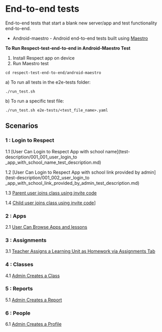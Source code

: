 # End-to-end tests

End-to-end tests that start a blank new server/app and test functionality end-to-end.

* Android-maestro - Android end-to-end tests built using [Maestro](https://maestro.mobile.dev)

**To Run Respect-test-end-to-end in Android-Maestro Test**

1) Install Respect app on device
2) Run Maestro test

```
cd respect-test-end-to-end/android-maestro
```

   a) To run all tests in the e2e-tests folder:

```
./run_test.sh
```
  b) To run a specific test file:

```
./run_test.sh e2e-tests/<test_file_name>.yaml
```

## Scenarios

### 1 : Login to Respect

1.1 [User Can Login to Respect App with school name](test-description/001_001_user_login_to _app_with_school_name_test_description.md)

1.2 [User Can Login to Respect App with school link provided by admin](test-description/001_002_user_login_to _app_with_school_link_provided_by_admin_test_description.md)

1.3 [Parent user joins class using invite code](test-description/001_003_Parent_user_join_class_using_invitecode_test_description.md)

1.4 [Child user joins class using invite code](test-description/001_004_child_user_join_class_using_invitecode_test_description.md)]

### 2 : Apps

2.1 [User Can Browse Apps and lessons ](test-description/002_browse_lessons_test_description.md)

### 3 : Assignments

3.1 [Teacher Assigns a Learning Unit as Homework via Assignments Tab](test-description/003_admin_user_assigns_assignment_to_a_class_test_description.md)

### 4 : Classes

4.1 [Admin Creates a Class](test-description/004_admin_user_adds_classes_test_description.md)

### 5 : Reports

5.1 [Admin Creates a Report](test-description/005_admin_user_creates_a_report_test_description.md)

### 6 : People

6.1 [Admin Creates a Profile](test-description/006_admin_user_adds_person_account_test_description.md)
